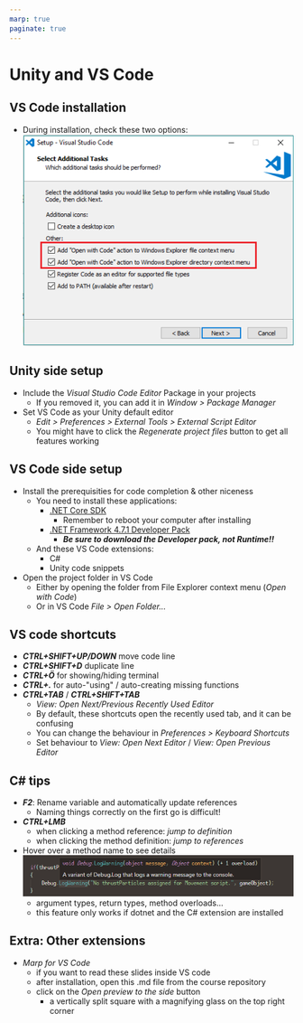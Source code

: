 ```yaml
---
marp: true
paginate: true
---
```

<!-- headingDivider: 3 -->
<!-- class: default -->
# Unity and VS Code

## VS Code installation

* During installation, check these two options:
  ![](imgs/vscode-installation.png)

## Unity side setup

* Include the *Visual Studio Code Editor* Package in your projects
  * If you removed it, you can add it in *Window > Package Manager*
* Set VS Code as your Unity default editor
  * *Edit > Preferences > External Tools > External Script Editor*
  * You might have to click the *Regenerate project files* button to get all features working 

## VS Code side setup
* Install the prerequisities for code completion & other niceness
  * You need to install these applications:
    * [.NET Core SDK](https://code.visualstudio.com/docs/other/unity#_prerequisites)
      * Remember to reboot your computer after installing
    * [.NET Framework 4.7.1 Developer Pack](https://code.visualstudio.com/docs/other/unity#_enabling-code-completion-for-recent-versions-of-unity)
      * ***Be sure to download the Developer pack, not Runtime!!***
  * And these VS Code extensions:
    * C#
    * Unity code snippets
* Open the project folder in VS Code
  * Either by opening the folder from File Explorer context menu (*Open with Code*)
  * Or in VS Code *File >  Open Folder...*

## VS code shortcuts

* ***CTRL+SHIFT+UP/DOWN*** move code line
* ***CTRL+SHIFT+D*** duplicate line
* ***CTRL+Ö*** for showing/hiding terminal
* ***CTRL+.*** for auto-"using" / auto-creating missing functions
* ***CTRL+TAB*** / ***CTRL+SHIFT+TAB*** 
  * *View: Open Next/Previous Recently Used Editor*
  * By default, these shortcuts open the recently used tab, and it can be confusing
  * You can change the behaviour in *Preferences > Keyboard Shortcuts*
  * Set behaviour to *View: Open Next Editor* / *View: Open Previous Editor*
  
## C# tips

* ***F2***: Rename variable and automatically update references
  * Naming things correctly on the first go is difficult!
* ***CTRL+LMB*** 
  * when clicking a method reference: *jump to definition*
  * when clicking the method definition: *jump to references*
* Hover over a method name to see details
  ![](imgs/hover-over-method.png)
  * argument types, return types, method overloads...
  * this feature only works if dotnet and the C# extension are installed


## Extra: Other extensions
<!-- _backgroundColor: pink -->
* *Marp for VS Code*
  * if you want to read these slides inside VS code
  * after installation, open this .md file from the course repository
  * click on the *Open preview to the side* button
    * a vertically split square with a magnifying glass on the top right corner